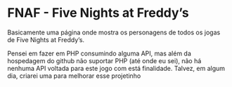 # FNAF - Five Nights at Freddy’s

Basicamente uma página onde mostra os personagens de todos os jogas de Five Nights at Freddy’s.

Pensei em fazer em PHP consumindo alguma API, mas além da hospedagem do github não suportar PHP (até onde eu sei), não há nenhuma API voltada para este jogo com está finalidade. Talvez, em algum dia, criarei uma para melhorar esse projetinho
